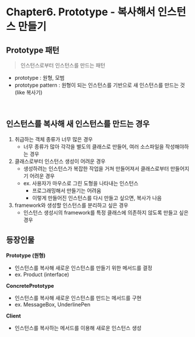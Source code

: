 # Chapter6. Prototype - 복사해서 인스턴스 만들기

## Prototype 패턴

> 인스턴스로부터 인스턴스를 만드는 패턴

- prototype : 원형, 모범
- prototype pattern : 원형이 되는 인스턴스를 기반으로 새 인스턴스를 만드는 것 (like 복사기)

<br />

## 인스턴스를 복사해 새 인스턴스를 만드는 경우

1. 취급하는 객체 종류가 너무 많은 경우
   - 너무 종류가 많아 각각을 별도의 클래스로 만들어, 여러 소스파일을 작성해야하는 경우
2. 클래스로부터 인스턴스 생성이 어려운 경우
   - 생성하려는 인스턴스가 복잡한 작업을 거쳐 만들어져서 클래스로부터 만들어지기 어려운 경우
   - ex. 사용자가 마우스로 그린 도형을 나타내는 인스턴스
     - 프로그래밍해서 만들기는 어려움
     - 이렇게 만들어진 인스턴스를 다시 만들고 싶으면, 복사가 나음
3. framework와 생성할 인스턴스를 분리하고 싶은 경우
   - 인스턴스 생성시의 framework를 특정 클래스에 의존하지 않도록 만들고 싶은 경우

## 등장인물

**Prototype (원형)**

- 인스턴스를 복사해 새로운 인스턴스를 만들기 위한 메서드를 결정
- ex. Product (interface)

**ConcretePrototype**

- 인스턴스를 복사해 새로운 인스턴스를 만드는 메서드를 구현
- ex. MessageBox, UnderlinePen

**Client**

- 인스턴스를 복사하는 메서드를 이용해 새로운 인스턴스 생성

